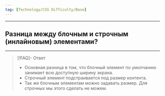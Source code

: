 ```yaml
---
tag: [Technology/CSS Difficulty/Base]
---
```

----
## Разница между блочным и строчным (инлайновым) элементами?
---
> [!FAQ]- Ответ
> - Основная разница в том, что блочный элемент по умолчанию занимает всю доступную ширину экрана. 
> - Строчный элемент подстраивается под размер контента.
> - Так же блочным элементам можно задавать размер. Для строчных мы этого сделать не можем. 
